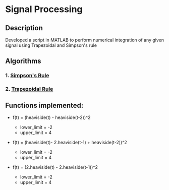 # Signal Processing

## Description
Developed a script in MATLAB to perform numerical integration of any given signal using Trapezoidal and Simpson's rule

## Algorithms

### 1.	[Simpson's Rule](https://en.wikipedia.org/wiki/Simpson%27s_rule)

### 2.	[Trapezoidal Rule](https://en.wikipedia.org/wiki/Trapezoidal_rule)

## Functions implemented:

-	f(t) = (heaviside(t) - heaviside(t-2))^2
	-	lower_limit = -2
	-	upper_limit = 4

-	f(t) = (heaviside(t)- 2.heaviside(t-1) + heaviside(t-2))^2
	-	lower_limit = -2
	-	upper_limit = 4

-	f(t) = (2.heaviside(t) - 2.heaviside(t-1))^2
	-	lower_limit = -2
	-	upper_limit = 4


